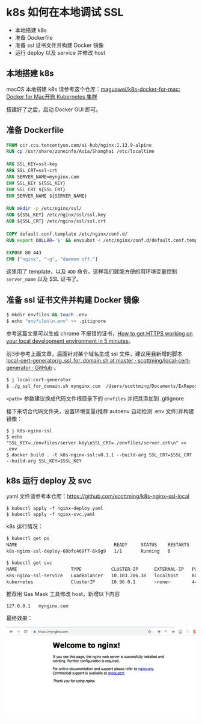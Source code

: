 # k8s 如何在本地调试 SSL
* 本地搭建 k8s
* 准备 Dockerfile 
* 准备 ssl 证书文件并构建 Docker 镜像
* 运行 deploy 以及 service 并修改 host

## 本地搭建 k8s
macOS 本地搭建 k8s 请参考这个仓库：[maguowei/k8s-docker-for-mac: Docker for Mac开启 Kubernetes 集群](https://github.com/maguowei/k8s-docker-for-mac)

搭建好了之后，启动 Docker GUI 即可。

## 准备 Dockerfile 
```Dockerfile
FROM ccr.ccs.tencentyun.com/ai-hub/nginx:1.13.9-alpine
RUN cp /usr/share/zoneinfo/Asia/Shanghai /etc/localtime

ARG SSL_KEY=ssl-key
ARG SSL_CRT=ssl-crt
ARG SERVER_NAME=mynginx.com
ENV SSL_KEY ${SSL_KEY}
ENV SSL_CRT ${SSL_CRT}
ENV SERVER_NAME ${SERVER_NAME}

RUN mkdir -p /etc/nginx/ssl/
ADD ${SSL_KEY} /etc/nginx/ssl/ssl.key
ADD ${SSL_CRT} /etc/nginx/ssl/ssl.crt

COPY default.conf.template /etc/nginx/conf.d/
RUN export DOLLAR='$' && envsubst < /etc/nginx/conf.d/default.conf.template > /etc/nginx/conf.d/default.conf

EXPOSE 80 443
CMD ["nginx", "-g", "daemon off;"]
```

这里用了 template，以及  `ADD` 命令，这样我们就能方便的用环境变量控制 `server_name` 以及 SSL 证书了。

## 准备 ssl 证书文件并构建 Docker 镜像

```bash
$ mkdir envfiles && touch .env
$ echo "envfiles\n.env" >> .gitignore
```

参考这篇文章可以生成 chrome 不报错的证书，[How to get HTTPS working on your local development environment in 5 minutes](https://medium.freecodecamp.org/how-to-get-https-working-on-your-local-development-environment-in-5-minutes-7af615770eec)。

前3步参考上面文章，后面针对某个域名生成 ssl 文件，建议用我新增的脚本[local-cert-generator/g_ssl_for_domain.sh at master · scottming/local-cert-generator · GitHub](https://github.com/scottming/local-cert-generator/blob/master/g_ssl_for_domain.sh) 。

```bash
$ j local-cert-generator
$ ./g_ssl_for_domain.sh mynginx.com  /Users/scottming/Documents/ExRepos/k8s-nginx-ssl/envfiles # ./g_ssl_for_domain.sh <domian> <path>
```

`<path>` 参数建议换成代码文件根目录下的 `envfiles` 并把其添加到 .gitignore

接下来切合代码文件夹，设置环境变量(推荐 autoenv 自动检测 .env 文件)并构建镜像：

```
$ j k8s-nginx-ssl
$ echo "SSL_KEY=./envfiles/server.key\nSSL_CRT=./envfiles/server.crt\n" >> .env
$ docker build . -t k8s-nginx-ssl:v0.1.1 --build-arg SSL_CRT=$SSL_CRT --build-arg SSL_KEY=$SSL_KEY
```


## k8s 运行 deploy 及 svc

yaml 文件请参考本仓库：https://github.com/scottming/k8s-nginx-ssl-local

```
$ kubectl apply -f nginx-deploy.yaml
$ kubectl apply -f nginx-svc.yaml
```

k8s 运行情况：

```bash
$ kubectl get po
NAME                                    READY     STATUS    RESTARTS   AGE
k8s-nginx-ssl-deploy-68bfc469f7-6k9g9   1/1       Running   0          14m
```

```bash
$ kubectl get svc
NAME                    TYPE           CLUSTER-IP      EXTERNAL-IP   PORT(S)                      AGE
k8s-nginx-ssl-service   LoadBalancer   10.103.206.38   localhost     80:31598/TCP,443:31009/TCP   14m
kubernetes              ClusterIP      10.96.0.1       <none>        443/TCP                      4d
```

推荐用 Gas Mask 工具修改 host，新增以下内容

```host
127.0.0.1	mynginx.com
```

最终效果：

![mynginx](img/mynginx.jpg)





